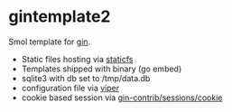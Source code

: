 # gintemplate2

Smol template for [gin](https://github.com/gin-gonic/gin).

+ Static files hosting via [staticfs](https://github.com/cydave/staticfs)
+ Templates shipped with binary (go embed)
+ sqlite3 with db set to /tmp/data.db
+ configuration file via [viper](https://github.com/spf13/viper)
+ cookie based session via [gin-contrib/sessions/cookie](https://github.com/gin-contrib/sessions/cookie)
